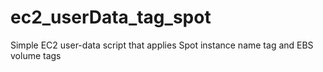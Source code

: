 # ec2_userData_tag_spot
Simple EC2 user-data script that applies Spot instance name tag and EBS volume tags
